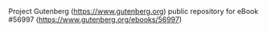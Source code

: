 Project Gutenberg (https://www.gutenberg.org) public repository for
eBook #56997 (https://www.gutenberg.org/ebooks/56997)
